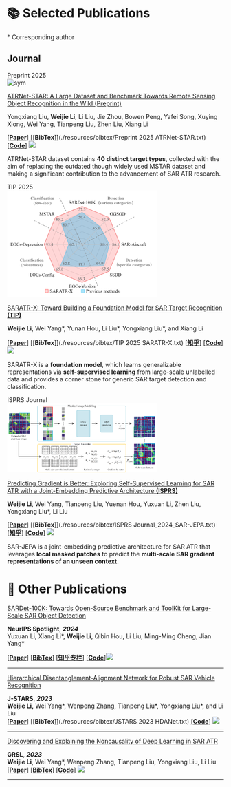 # 📚 Selected Publications
\* Corresponding author

## Journal

</div>
</div>

<div class='paper-box'><div class='paper-box-image'><div><div class="badge">Preprint 2025</div><img src='images/pub/Preprint_2025_ATRNet-STAR.png' alt="sym" width="350"  >
</div></div>
<div class='paper-box-text' markdown="1">

[ATRNet-STAR: A Large Dataset and Benchmark Towards Remote Sensing Object Recognition in the Wild (Preprint)](https://arxiv.org/abs/2501.13354)

Yongxiang Liu, **Weijie Li**, Li Liu, Jie Zhou, Bowen Peng, Yafei Song, Xuying Xiong, Wei Yang, Tianpeng Liu, Zhen Liu, Xiang Li

[[**Paper**]](https://arxiv.org/abs/2501.13354) [[**BibTex**]](./resources/bibtex/Preprint 2025 ATRNet-STAR.txt) [[**Code**]](https://github.com/waterdisappear/ATRNet-STAR) [![](https://img.shields.io/github/stars/waterdisappear/ATRNet-STAR?style=social)](https://github.com/waterdisappear/ATRNet-STAR)

ATRNet-STAR dataset contains **40 distinct target types**, collected with the aim of replacing the outdated though widely used MSTAR dataset and making a significant contribution to the advancement of SAR ATR research.

</div>
</div>

<div class='paper-box'><div class='paper-box-image'><div><div class="badge">TIP 2025</div><img src='images/pub/TIP_2025_SARATR-X.png' alt="sym" width="350"  >
</div></div>
<div class='paper-box-text' markdown="1">

[SARATR-X: Toward Building a Foundation Model for SAR Target Recognition **(TIP)**](https://ieeexplore.ieee.org/document/10856784)

**Weijie Li**, Wei Yang\*, Yunan Hou, Li Liu\*, Yongxiang Liu\*, and Xiang Li

[[**Paper**]](https://ieeexplore.ieee.org/document/10856784) [[**BibTex**]](./resources/bibtex/TIP 2025 SARATR-X.txt) [[**知乎**]](https://zhuanlan.zhihu.com/p/20701889782) [[**Code**]](https://github.com/waterdisappear/SARATR-X) [![](https://img.shields.io/github/stars/waterdisappear/SARATR-X?style=social)](https://github.com/waterdisappear/SARATR-X)

SARATR-X is a **foundation model**, which learns generalizable representations via **self-supervised learning** from large-scale unlabelled data and provides a corner stone for generic SAR target detection and classification.

</div>
</div>

<div class='paper-box'><div class='paper-box-image'><div><div class="badge">ISPRS Journal</div><img src='images/pub/ISPRS Journal_2024_SAR-JEPA.png' alt="sym" width="350"  >
</div></div>
<div class='paper-box-text' markdown="1">

[Predicting Gradient is Better: Exploring Self-Supervised Learning for SAR ATR with a Joint-Embedding Predictive Architecture **(ISPRS)**](https://www.sciencedirect.com/science/article/pii/S0924271624003514)

**Weijie Li**, Wei Yang, Tianpeng Liu, Yuenan Hou, Yuxuan Li, Zhen Liu, Yongxiang Liu\*, Li Liu

[[**Paper**]](https://www.sciencedirect.com/science/article/pii/S0924271624003514) [[**BibTex**]](./resources/bibtex/ISPRS Journal_2024_SAR-JEPA.txt) [[**知乎**]](https://zhuanlan.zhihu.com/p/787495052) [[**Code**]](https://github.com/waterdisappear/SAR-JEPA) [![](https://img.shields.io/github/stars/waterdisappear/SAR-JEPA?style=social)](https://github.com/waterdisappear/SAR-JEPA)

SAR-JEPA is a joint-embedding predictive architecture for SAR ATR that leverages **local masked patches** to predict the **multi-scale SAR gradient representations of an unseen context**.

</div>
</div>

# 📃 Other Publications

[SARDet-100K: Towards Open-Source Benchmark and ToolKit for Large-Scale SAR Object Detection](https://arxiv.org/abs/2403.06534)

**NeurIPS Spotlight**, ***2024***  
Yuxuan Li, Xiang Li\*, **Weijie Li**, Qibin Hou, Li Liu, Ming-Ming Cheng, Jian Yang\*   

[[**Paper**]](https://arxiv.org/pdf/2403.06534) [[**BibTex**]](./resources/bibtex/NeurIPS_2024_Sardet.txt) [[**知乎专栏**]](https://zhuanlan.zhihu.com/p/686785188) [[**Code**]](https://github.com/zcablii/SARDet_100K)[![](https://img.shields.io/github/stars/zcablii/SARDet_100K?style=social)](https://github.com/zcablii/SARDet_100K)

---

[Hierarchical Disentanglement-Alignment Network for Robust SAR Vehicle Recognition](https://ieeexplore.ieee.org/document/10283916)

**J-STARS**, ***2023***  
**Weijie Li,** Wei Yang\*, Wenpeng Zhang, Tianpeng Liu\*, Yongxiang Liu\*, and Li Liu   
[[**Paper**]](https://ieeexplore.ieee.org/document/10283916) [[**BibTex**]](./resources/bibtex/JSTARS 2023 HDANet.txt) [[**Code**]](https://github.com/waterdisappear/SAR-ATR-HDANet)  [![](https://img.shields.io/github/stars/waterdisappear/SAR-ATR-HDANet?style=social)](https://github.com/waterdisappear/SAR-ATR-HDANet)

---

[Discovering and Explaining the Noncausality of Deep Learning in SAR ATR](https://ieeexplore.ieee.org/document/10100951)

**GRSL**, ***2023***  
**Weijie Li**, Wei Yang\*, Wenpeng Zhang, Tianpeng Liu, Yongxiang Liu, Li Liu   
[[**Paper**]](https://arxiv.org/abs/2304.00668) [[**BibTex**]](./resources/bibtex/GRSL_2023_DataBias.txt) [[**Code**]](https://github.com/waterdisappear/Data-Bias-in-MSTAR)  [![](https://img.shields.io/github/stars/waterdisappear/Data-Bias-in-MSTAR?style=social)](https://github.com/waterdisappear/Data-Bias-in-MSTAR)

---

